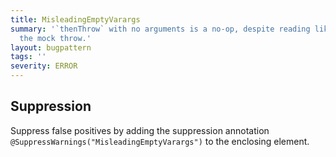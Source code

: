 ```yaml
---
title: MisleadingEmptyVarargs
summary: '`thenThrow` with no arguments is a no-op, despite reading like it makes
  the mock throw.'
layout: bugpattern
tags: ''
severity: ERROR
---
```


<!--
*** AUTO-GENERATED, DO NOT MODIFY ***
To make changes, edit the @BugPattern annotation or the explanation in docs/bugpattern.
-->



## Suppression
Suppress false positives by adding the suppression annotation `@SuppressWarnings("MisleadingEmptyVarargs")` to the enclosing element.
